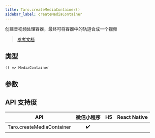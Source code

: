 ```yaml
---
title: Taro.createMediaContainer()
sidebar_label: createMediaContainer
---
```


创建音视频处理容器，最终可将容器中的轨道合成一个视频

> [参考文档](https://developers.weixin.qq.com/miniprogram/dev/api/media/video-processing/wx.createMediaContainer.html)

## 类型

```tsx
() => MediaContainer
```

## 参数

## API 支持度

|            API            | 微信小程序 | H5 | React Native |
|:-------------------------:|:-----:|:--:|:------------:|
| Taro.createMediaContainer |  ✔️   |    |              |
